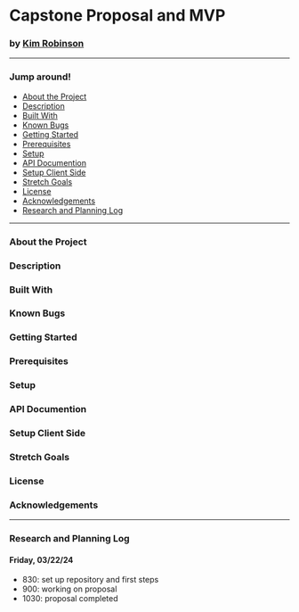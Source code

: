 # Capstone Proposal and MVP 
### by [Kim Robinson](https://github.com/kimmykokonut)

---------------------------
### Jump around!
* <a href="#about-the-project">About the Project</a>
* <a href="#description">Description</a>
* <a href="#built-with">Built With</a>
* <a href="#known-bugs">Known Bugs</a>
* <a href="#getting-started">Getting Started</a>
* <a href="#prerequisites">Prerequisites</a>
* <a href="#setup">Setup</a>
* <a href="#api-documentation">API Documention</a>
* <a href="#setup-client-side">Setup Client Side</a>
* <a href="#stretch-goals">Stretch Goals</a>
* <a href="#license">License</a>
* <a href="#acknowledgements">Acknowledgements</a>
* <a href="#research-and-planning-log">Research and Planning Log</a>
---------------------------
### About the Project
### Description
### Built With
### Known Bugs
### Getting Started
### Prerequisites
### Setup
### API Documention
### Setup Client Side
### Stretch Goals
### License
### Acknowledgements
-----------------------------
### Research and Planning Log
#### Friday, 03/22/24
* 830: set up repository and first steps
* 900: working on proposal
* 1030: proposal completed